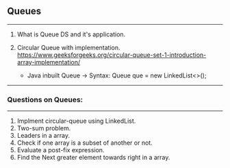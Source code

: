 ##                              Queues
---------------------------------------------------------------------------------------
1. What is Queue DS and it's application.
2. Circular Queue with implementation.
    https://www.geeksforgeeks.org/circular-queue-set-1-introduction-array-implementation/

   - Java inbuilt Queue -> 
   Syntax: Queue<Integer> que = new LinkedList<>();
-------------------------------------------------------------------------------------------

###                 Questions on Queues:
--------------------------------------------------------------------------------------------
1. Implment circular-queue using LinkedList.
2. Two-sum problem.
3. Leaders in a array.
4. Check if one array is a subset of another or not.
5. Evaluate a post-fix expression.
6. Find the Next greater element towards right in a array.
